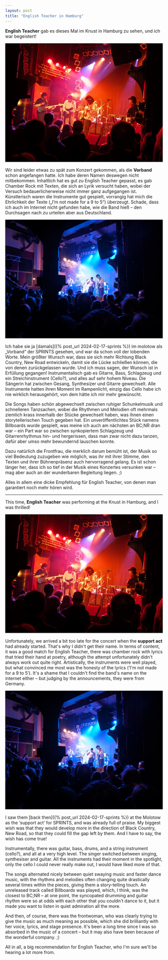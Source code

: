 ```yaml
---
layout: post
title: "English Teacher in Hamburg"
---
```


**English Teacher** gab es dieses Mal im Knust in Hamburg zu sehen, und ich war begeistert!

![Vorband](/images/2024-10-27-english-teacher/vorband.jpeg)

Wir sind leider etwas zu spät zum Konzert gekommen, als die **Vorband** schon angefangen hatte. Ich habe deren Namen deswegen nicht mitbekommen. Inhaltlich hat es gut zu English Teacher gepasst, es gab Chamber Rock mit Texten, die sich an Lyrik versucht haben, wobei der Versuch bedauerlicherweise nicht immer ganz aufgegangen ist. Künstlerisch waren die Instrumente gut gespielt, vorrangig hat mich die Ehrlichkeit der Texte („I’m not made for a 9 to 5“) überzeugt. Schade, dass ich auch im Internet nicht gefunden habe, wie die Band hieß – den Durchsagen nach zu urteilen aber aus Deutschland.

![English Teacher](/images/2024-10-27-english-teacher/english-teacher.jpeg)

Ich habe sie ja [damals]({% post_url 2024-02-17-sprints %}) im molotow als „Vorband“ der SPRINTS gesehen, und war da schon voll der lobenden Worte. Mein größter Wunsch war, dass sie sich mehr Richtung Black Country, New Road entwickeln, damit sie die Lücke schließen können, die von denen zurückgelassen wurde. Und ich muss sagen, der Wunsch ist in Erfüllung gegangen!
Instrumentalisch gab es Gitarre, Bass, Schlagzeug und ein Streichinstrument (Cello?), und alles auf sehr hohem Niveau. Die Sängerin hat zwischen Gesang, Synthesizer und Gitarre gewechselt. Alle Instrumente hatten ihren Moment im Rampenlicht, einzig das Cello habe ich nie wirklich herausgehört, von dem hätte ich mir mehr gewünscht.

Die Songs haben schön abgewechselt zwischen ruhiger Schunkelmusik und schnelleren Tanzsachen, wobei die Rhythmen und Melodien oft mehrmals ziemlich krass innerhalb der Stücke gewechselt haben, was ihnen einen storytellerischen Touch gegeben hat. Ein unveröffentlichtes Stück namens Billboards wurde gespielt, was meine ich auch am nächsten an BC;NR dran war – ein Part war so zwischen synkopiertem Schlagzeug und Gitarrenrhythmus hin- und hergerissen, dass man zwar nicht dazu tanzen, dafür aber umso mehr bewundernd lauschen konnte. 

Dazu natürlich die Frontfrau, die merklich darum bemüht ist, der Musik so viel Bedeutung zuzugeben wie möglich, was ihr mit ihrer Stimme, den Texten und ihrer Bühnenpräsenz auch hervorragend gelang. Es ist schon länger her, dass ich so tief in der Musik eines Konzertes versunken war – mag aber auch an der wunderbaren Begleitung liegen. ;)

Alles in allem eine dicke Empfehlung für English Teacher, von denen man garantiert noch mehr hören wird.

---

This time, **English Teacher** was performing at the Knust in Hamburg, and I was thrilled!

![Support act](/images/2024-10-27-english-teacher/vorband.jpeg)

Unfortunately, we arrived a bit too late for the concert when the **support act** had already started. That's why I didn't get their name. In terms of content, it was a good match for English Teacher, there was chamber rock with lyrics that tried their hand at poetry, although the attempt unfortunately didn't always work out quite right. Artistically, the instruments were well played, but what convinced me most was the honesty of the lyrics (‘I'm not made for a 9 to 5’). It's a shame that I couldn't find the band's name on the internet either – but judging by the announcements, they were from Germany.

![English Teacher](/images/2024-10-27-english-teacher/english-teacher.jpeg)

I saw them [back then]({% post_url 2024-02-17-sprints %}) at the Molotow as the ‘support act’ for SPRINTS, and was already full of praise. My biggest wish was that they would develop more in the direction of Black Country, New Road, so that they could fill the gap left by them. And I have to say, the wish has come true!

Instrumentally, there was guitar, bass, drums, and a string instrument (cello?), and all at a very high level. The singer switched between singing, synthesiser and guitar. All the instruments had their moment in the spotlight, only the cello I could never really make out, I would have liked more of that.

The songs alternated nicely between quiet swaying music and faster dance music, with the rhythms and melodies often changing quite drastically several times within the pieces, giving them a story-telling touch. An unreleased track called Billboards was played, which, I think, was the closest to BC;NR – at one point, the syncopated drumming and guitar rhythm were so at odds with each other that you couldn't dance to it, but it made you want to listen in quiet admiration all the more. 

And then, of course, there was the frontwoman, who was clearly trying to give the music as much meaning as possible, which she did brilliantly with her voice, lyrics, and stage presence. It's been a long time since I was so absorbed in the music of a concert – but it may also have been because of the wonderful company. ;)

All in all, a big recommendation for English Teacher, who I'm sure we'll be hearing a lot more from.
